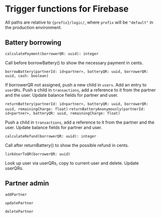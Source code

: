 # Trigger functions for Firebase

All paths are relative to `{prefix}/logic/`, where `prefix` will be `"default"` in the production environment.

## Battery borrowing

`calculatePayment(borrowerQR: uuid): integer`

Call before borrowBattery() to show the necessary payment in cents.

`borrowBattery(partnerId: id<partner>, batteryQR: uuid, borrowerQR: uuid, cash: boolean)`

If borrowerQR not assigned, push a new child in `users`.  Add an entry to `userQRs`.
Push a child in `transactions`, add a reference to it from the partner and the user.
Update balance fields for partner and user.


`returnBattery(partnerId: id<partner>, batteryQR: uuid, borrowerQR: uuid, remainingCharge: float)`
`returnBatteryAnonymously(partnerId: id<partner>, batteryQR: uuid, remainingCharge: float)`

Push a child in `transactions`, add a reference to it from the partner and the user.
Update balance fields for partner and user.


`calculateRefund(borrowerQR: uuid): integer`

Call after returnBattery() to show the possible refund in cents.


`linkUserToQR(borrowerQR: uuid)`

Look up user via userQRs, copy to current user and delete.
Update userQRs.

## Partner admin

`addPartner`

`updatePartner`

`deletePartner`
